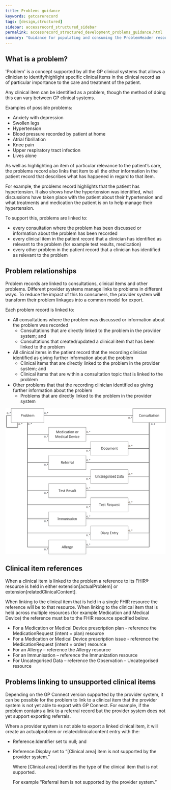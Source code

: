 ```yaml
---
title: Problems guidance
keywords: getcarerecord
tags: [design,structured]
sidebar: accessrecord_structured_sidebar
permalink: accessrecord_structured_development_problems_guidance.html
summary: "Guidance for populating and consuming the ProblemHeader resource"
---
```


## What is a problem? ##
'Problem' is a concept supported by all the GP clinical systems that allows a clinician to identify/highlight specific clinical items in the clinical record as of particular importance to the care and treatment of the patient. 

Any clinical item can be identified as a problem, though the method of doing this can vary between GP clinical systems.

Examples of possible problems:
*	Anxiety with depression		
*	Swollen legs		
*	Hypertension		
*	Blood pressure recorded by patient at home 		
*	Atrial fibrillation		
*	Knee pain		
*	Upper respiratory tract infection		
*	Lives alone		

As well as highlighting an item of particular relevance to the patient’s care, the problems record also links that item to all the other information in the patient record that describes what has happened in regard to that item.

For example, the problems record highlights that the patient has hypertension. It also shows how the hypertension was identified, what discussions have taken place with the patient about their hypertension and what treatments and medication the patient is on to help manage their hypertension.

To support this, problems are linked to:

* every consultation where the problem has been discussed or information about the problem has been recorded 
* every clinical item in the patient record that a clinician has identified as relevant to the problem (for example test results, medication)
* every other problem in the patient record that a clinician has identified as relevant to the problem

## Problem relationships
Problem records are linked to consultations, clinical items and other problems. Different provider systems manage links to problems in different ways. To reduce the impact of this to consumers, the provider system will transform their problem linkages into a common model for export.

Each problem record is linked to:
*	All consultations where the problem was discussed or information about the problem was recorded
    *	Consultations that are directly linked to the problem in the provider system; and
    *	Consultations that created/updated a clinical item that has been linked to the problem 
*	All clinical items in the patient record that the recording clinician identified as giving further information about the problem
    *	Clinical items that are directly linked to the problem in the provider system; and
    *	Clinical items that are within a consultation topic that is linked to the problem
*	Other problems that that the recording clinician identified as giving further information about the problem
    *	Problems that are directly linked to the problem in the provider system

<img src="images/access_structured/Problem_Linkages.png" alt="Problem Linkages" style="max-width:100%;max-height:100%;">

## Clinical item references

When a clinical item is linked to the problem a reference to its FHIR&reg; resource is held in either extension[actualProblem] or extension[relatedClinicalContent].

When linking to the clinical item that is held in a single FHIR resource the reference will be to that resource. When linking to the clinical item that is held across multiple resources (for example Medication and Medical Device) the reference must be to the FHIR resource specified below. 
* For a Medication or Medical Device prescription plan - reference the MedicationRequest (intent = plan) resource
* For a Medication or Medical Device prescription issue - reference the MedicationRequest (intent = order) resource
* For an Allergy – reference the Allergy resource 
* For an Immunisation – reference the Immunization resource 
* For Uncategorised Data – reference the Observation – Uncategorised resource

## Problems linking to unsupported clinical items

Depending on the GP Connect version supported by the provider system, it can be possible for the problem to link to a clinical item that the provider system is not yet able to export with GP Connect. For example, if the problem contains a link to a referral record but the provider system does not yet support exporting referrals.

Where a provider system is not able to export a linked clinical item, it will create an actualproblem or relatedclinicalcontent entry with the:

* Reference.Identifier set to null; and
* Reference.Display set to “[Clinical area] item is not supported by the provider system.”
   
   Where [Clinical area] identifies the type of the clinical item that is not supported.
   
   For example "Referral item is not supported by the provider system.”


